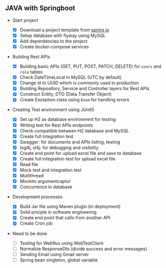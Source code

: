 ## JAVA with Springboot
- Start project
     - [x] Download a project template from [spring io](https://start.spring.io/)
     - [x] Setup database with flyway using MySQL
     - [x] Add dependencies to the project
     - [x] Create docker-compose services 
- Building Rest APIs
     - [x] Building basic APIs (GET, PUT, POST, PATCH, DELETE) for `users` and `role` tables
     - [x] Check DateTimeLocal in MySQL (UTC by default)
     - [x] Change id to UUID which is commonly used in production
     - [x] Building Repository, Service and Controller layers for Rest APIs
     - [x] Construct Entity, DTO (Data Transfer Object)
     - [x] Create Exception class using ``Enum`` for handling errors
- Creating Test environment using JUnit5
     - [x] Set up H2 as database environment for testing
     - [x] Writing test for Rest APIs endpoints
     - [x] Check compatible between H2 database and MySQL
     - [x] Create full integration test       
     - [x] Swagger: for documents and APIs listing, testing
     - [x] log4j, sl4j: for debugging and visibility
     - [x] Create end point for upload excel file and save to database
     - [x] Create full integration test for upload excel file
     - [x] Read file
     - [x] Mock test and integration test
     - [x] Multithread
     - [x] Mockito argumentcaptor 
     - [x] Concurrence in database
- Development processes
     - [x] Build Jar file using Maven plugin (in deployment)
     - [x] Solid priciple in software engineering     
     - [x] Create end point that calls from another API
     - [x] Create Cron job
- Need to be done

     - [ ] Testing for Webflux using WebTestClient
     - [ ] Normalize ResponseDto (divide success and error messages)
     - [ ] Sending Email using Gmail server
     - [ ] Spring bean singleton, global variable
